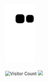 ![Snake animation](https://github.com/karmugilen/karmugilen/blob/output/github-contribution-grid-snake.svg)
####
![Visitor Count](https://profile-counter.glitch.me/karmugilen/count.svg)
![](https://komarev.com/ghpvc/?username=your-github-username&color=green)
